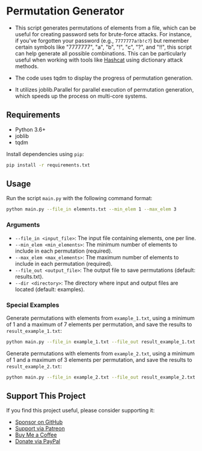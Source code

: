 
# Permutation Generator

- This script generates permutations of elements from a file, which can be useful for creating password sets for brute-force attacks. 
  For instance, if you've forgotten your password (e.g., `7777777a!b!c?`) but remember certain symbols like "7777777", "a", "b", "!", "c", "?", and "!!", 
  this script can help generate all possible combinations. 
  This can be particularly useful when working with tools like [Hashcat](https://hashcat.net/wiki/) using dictionary attack methods.

- The code uses tqdm to display the progress of permutation generation.
- It utilizes joblib.Parallel for parallel execution of permutation generation, which speeds up the process on multi-core systems.

## Requirements

- Python 3.6+
- joblib
- tqdm

Install dependencies using `pip`:

```bash
pip install -r requirements.txt
```

## Usage

Run the script `main.py` with the following command format:

```bash
python main.py --file_in elements.txt --min_elem 1 --max_elem 3
```

### Arguments

- `--file_in <input_file>`: The input file containing elements, one per line.
- `--min_elem <min_elements>`: The minimum number of elements to include in each permutation (required).
- `--max_elem <max_elements>`: The maximum number of elements to include in each permutation (required).
- `--file_out <output_file>`: The output file to save permutations (default: results.txt).
- `--dir <directory>`: The directory where input and output files are located (default: examples).

### Special Examples

Generate permutations with elements from `example_1.txt`, using a minimum of 1 and a maximum of 7 elements per permutation, and save the results to `result_example_1.txt`:

```bash
python main.py --file_in example_1.txt --file_out result_example_1.txt --min_elem 1 --max_elem 7
```

Generate permutations with elements from `example_2.txt`, using a minimum of 1 and a maximum of 3 elements per permutation, and save the results to `result_example_2.txt`:

```bash
python main.py --file_in example_2.txt --file_out result_example_2.txt --min_elem 1 --max_elem 3
```

## Support This Project

If you find this project useful, please consider supporting it:

- [Sponsor on GitHub](https://github.com/sponsors/your_username)
- [Support via Patreon](https://www.patreon.com/your_username)
- [Buy Me a Coffee](https://www.buymeacoffee.com/your_username)
- [Donate via PayPal](https://www.paypal.me/your_username)
```


